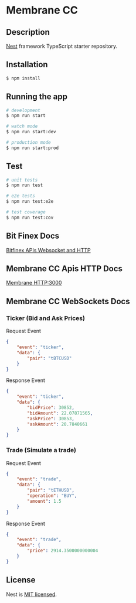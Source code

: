 # Membrane CC
## Description

[Nest](https://github.com/nestjs/nest) framework TypeScript starter repository.

## Installation

```bash
$ npm install
```

## Running the app

```bash
# development
$ npm run start

# watch mode
$ npm run start:dev

# production mode
$ npm run start:prod
```

## Test

```bash
# unit tests
$ npm run test

# e2e tests
$ npm run test:e2e

# test coverage
$ npm run test:cov
```

## Bit Finex Docs
[Bitfinex APIs Websocket and HTTP](https://docs.bitfinex.com/reference/rest-public-platform-status)

## Membrane CC Apis HTTP Docs
[Membrane HTTP:3000](https://documenter.getpostman.com/view/9110478/2s93zE3LB9)

## Membrane CC WebSockets Docs
### Ticker (Bid and Ask Prices)
Request Event
```json
{
    "event": "ticker",
    "data": {
        "pair": "tBTCUSD"
    }
}
```
Response Event
```json
{
    "event": "ticker",
    "data": {
        "bidPrice": 30852,
        "bidAmount": 22.07871565,
        "askPrice": 30853,
        "askAmount": 20.7840661
    }
}
```
### Trade (Simulate a trade)

Request Event
```json
{
    "event": "trade",
    "data": {
        "pair": "tETHUSD",
        "operation": "BUY",
        "amount": 1.5
    }
}
```

Response Event
```json
{
    "event": "trade",
    "data": {
        "price": 2914.3500000000004
    }
}
```
## License

Nest is [MIT licensed](LICENSE).
